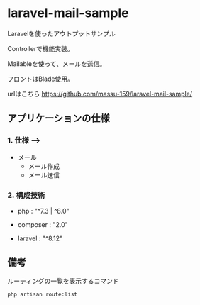 # laravel-mail-sample
Laravelを使ったアウトプットサンプル

Controllerで機能実装。

Mailableを使って、メールを送信。

フロントはBlade使用。

urlはこちら
https://github.com/massu-159/laravel-mail-sample/

## アプリケーションの仕様

### 1. 仕様 -->
- メール
  - メール作成
  - メール送信

### 2. 構成技術
- php : "^7.3 | ^8.0"

- composer : "2.0"

- laravel : "^8.12"

## 備考
ルーティングの一覧を表示するコマンド
```
php artisan route:list
```